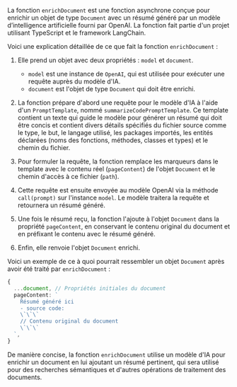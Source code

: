 La fonction `enrichDocument` est une fonction asynchrone conçue pour enrichir un objet de type `Document` avec un résumé généré par un modèle d’intelligence artificielle fourni par OpenAI. La fonction fait partie d'un projet utilisant TypeScript et le framework LangChain.

Voici une explication détaillée de ce que fait la fonction `enrichDocument` :

1. Elle prend un objet avec deux propriétés : `model` et `document`.

   - `model` est une instance de `OpenAI`, qui est utilisée pour exécuter une requête auprès du modèle d'IA.
   - `document` est l'objet de type `Document` qui doit être enrichi.

2. La fonction prépare d'abord une requête pour le modèle d'IA à l'aide d'un `PromptTemplate`, nommé `summarizeCodePromptTemplate`. Ce template contient un texte qui guide le modèle pour générer un résumé qui doit être concis et contient divers détails spécifiés du fichier source comme le type, le but, le langage utilisé, les packages importés, les entités déclarées (noms des fonctions, méthodes, classes et types) et le chemin du fichier.

3. Pour formuler la requête, la fonction remplace les marqueurs dans le template avec le contenu réel (`pageContent`) de l'objet `Document` et le chemin d'accès à ce fichier (`path`).

4. Cette requête est ensuite envoyée au modèle OpenAI via la méthode `call(prompt)` sur l'instance `model`. Le modèle traitera la requête et retournera un résumé généré.

5. Une fois le résumé reçu, la fonction l'ajoute à l'objet `Document` dans la propriété `pageContent`, en conservant le contenu original du document et en préfixant le contenu avec le résumé généré.

6. Enfin, elle renvoie l'objet `Document` enrichi.

Voici un exemple de ce à quoi pourrait ressembler un objet `Document` après avoir été traité par `enrichDocument` :

```typescript
{
  ...document, // Propriétés initiales du document
  pageContent: `
    Résumé généré ici
    - source code:
    \`\`\`
    // Contenu original du document
    \`\`\`
  `,
}
```

De manière concise, la fonction `enrichDocument` utilise un modèle d'IA pour enrichir un document en lui ajoutant un résumé pertinent, qui sera utilisé pour des recherches sémantiques et d'autres opérations de traitement des documents.
